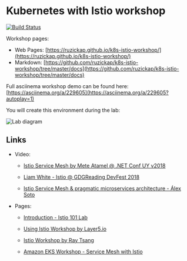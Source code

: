 # Kubernetes with Istio workshop

[![Build Status](https://github.com/ruzickap/k8s-istio-workshop/workflows/vuepress-build/badge.svg)](https://github.com/ruzickap/k8s-istio-workshop)

Workshop pages:

* Web Pages: [https://ruzickap.github.io/k8s-istio-workshop/](https://ruzickap.github.io/k8s-istio-workshop/)
* Markdown: [https://github.com/ruzickap/k8s-istio-workshop/tree/master/docs](https://github.com/ruzickap/k8s-istio-workshop/tree/master/docs)

Full asciinema workshop demo can be found here: [https://asciinema.org/a/229605](https://asciinema.org/a/229605?autoplay=1)

You will create this environment during the lab:

![Lab diagram](docs/lab-02/kubeadm_diagram.png "Lab diagram")

## Links

* Video:

  * [Istio Service Mesh by Mete Atamel @ .NET Conf UY v2018](https://www.youtube.com/watch?v=sh0F7FMFVSI)

  * [Liam White - Istio @ GDGReading DevFest 2018](https://www.youtube.com/watch?v=RVScqW8_liw)

  * [Istio Service Mesh & pragmatic microservices architecture - Álex Soto](https://www.youtube.com/watch?v=OAW5rbttic0)

* Pages:

  * [Introduction - Istio 101 Lab](https://istio101.gitbook.io/lab/workshop/)

  * [Using Istio Workshop by Layer5.io](https://github.com/leecalcote/istio-service-mesh-workshop)

  * [Istio Workshop by Ray Tsang](https://github.com/retroryan/istio-workshop)

  * [Amazon EKS Workshop - Service Mesh with Istio](https://eksworkshop.com/servicemesh_with_istio/)
